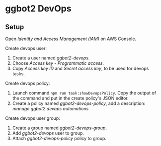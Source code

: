 # ggbot2 DevOps

## Setup

Open _Identity and Access Management (IAM)_ on AWS Console.

Create devops user:

1. Create a user named _ggbot2-devops_.
2. Choose _Access key - Programmatic access_.
3. Copy _Access key ID_ and _Secret access key_, to be used for devops tasks.

Create devops policy:

1. Launch command `npm run task:showDevopsPolicy`. Copy the output of the command and put in the create policy's JSON editor.
1. Create a policy named _ggbot2-devops-policy_, add a description: _manage ggbot2 devops automations_

Create devops user group:

1. Create a group named _ggbot2-devops-group_.
2. Add _ggbot2-devops_ user to group.
3. Attach _ggbot2-devops-policy_ policy to group.
